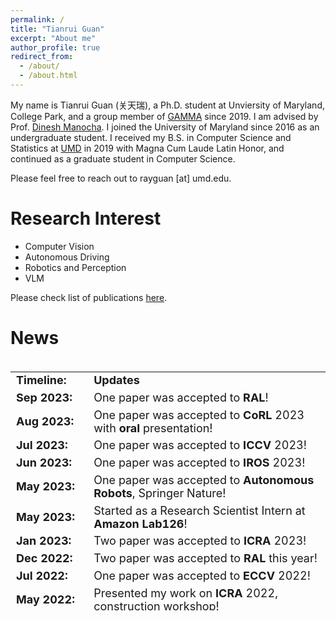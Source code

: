 ```yaml
---
permalink: /
title: "Tianrui Guan"
excerpt: "About me"
author_profile: true
redirect_from: 
  - /about/
  - /about.html
---
```


My name is Tianrui Guan (关天瑞), a Ph.D. student at Unviersity of Maryland, College Park, and a group member of [GAMMA](https://gamma.umd.edu/) since 2019. I am advised by Prof. [Dinesh Manocha](https://www.cs.umd.edu/people/dmanocha).
I joined the University of Maryland since 2016 as an undergraduate student. I received my B.S. in Computer Science and Statistics at [UMD](https://www.cs.umd.edu/) in 2019 with Magna Cum Laude Latin Honor, and continued as a graduate student in Computer Science. 

<!-- Here is my [resume](http://rayguan97.github.io/files/resume.pdf).  -->
Please feel free to reach out to rayguan [at] umd.edu.

Research Interest
======
* Computer Vision
* Autonomous Driving
* Robotics and Perception
* VLM

Please check list of publications [here](http://rayguan97.github.io/publications/).

News
======
<style>
table {
    border-collapse: collapse!important;
    font-size: 18px!important;
}
td, th {
   border: none!important;
}
</style>

<div style="height:400px;overflow:auto;">
<table>
<col width="150px">
<col width="630px">
  <tr><td><b>Timeline:</b></td><td><b>Updates</b></td></tr>
  <tr><td><b>Sep 2023:</b></td><td>One paper was accepted to <b>RAL</b>!</td></tr>
  <tr><td><b>Aug 2023:</b></td><td>One paper was accepted to <b>CoRL</b> 2023 with <b>oral</b> presentation!</td></tr>
  <tr><td><b>Jul 2023:</b></td><td>One paper was accepted to <b>ICCV</b> 2023!</td></tr>
  <tr><td><b>Jun 2023:</b></td><td>One paper was accepted to <b>IROS</b> 2023!</td></tr>
  <tr><td><b>May 2023:</b></td><td>One paper was accepted to <b>Autonomous Robots</b>, Springer Nature!</td></tr>
  <tr><td><b>May 2023:</b></td><td>Started as a Research Scientist Intern at <b>Amazon Lab126</b>!</td></tr>
  <tr><td><b>Jan 2023:</b></td><td>Two paper was accepted to <b>ICRA</b> 2023!</td></tr>
  <tr><td><b>Dec 2022:</b></td><td>Two paper was accepted to <b>RAL</b> this year!</td></tr>
  <tr><td><b>Jul 2022:</b></td><td>One paper was accepted to <b>ECCV</b> 2022!</td></tr>
  <tr><td><b>May 2022:</b></td><td>Presented my work on <b>ICRA</b> 2022, construction workshop!</td></tr>
  <tr><td><b>May 2022:</b></td><td>Started as a Research Scientist Intern at <b>Robotics and Autonomous Driving Lab</b>, Baidu USA!</td></tr>
  <tr><td><b>Apr 2022:</b></td><td>One paper was accepted to <b>RSS</b> 2022!</td></tr>
  <tr><td><b>Dec 2021:</b></td><td>Successfully defended my MS thesis and started my PhD journey!</td></tr>
  <tr><td><b>Oct 2021:</b></td><td>One paper was accepted to <b>WACV</b> 2022!</td></tr>
  <tr><td><b>Jun 2021:</b></td><td>One paper was accepted to <b>IROS</b> 2022!</td></tr>
  <tr><td><b>Jun 2021:</b></td><td>One paper was accepted to <b>RAL</b>!</td></tr>
  <tr><td><b>May 2021:</b></td><td>Started as a Research Scientist Intern at <b>Robotics and Autonomous Driving Lab</b>, Baidu USA!</td></tr>
  <tr><td><b>Dec 2020:</b></td><td>Two paper was accepted to <b>RAL</b> this year!</td></tr>
  <tr><td><b>Jan 2020:</b></td><td>One paper was accepted to <b>ICRA</b>!</td></tr>
  <tr><td><b>Aug 2019:</b></td><td>Started MS at University of Maryland, College Park!</td></tr>
  <tr><td><b>May 2019:</b></td><td>Started at GAMMA Lab as a ugrad and worked on TrackNPred!</td></tr>

